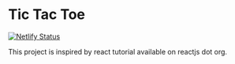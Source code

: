 # Tic Tac Toe

[![Netlify Status](https://api.netlify.com/api/v1/badges/77239152-f2f7-48ba-9135-9ed3e533a855/deploy-status)](https://app.netlify.com/sites/t3anytime/deploys)

This project is inspired by react tutorial available on reactjs dot org.